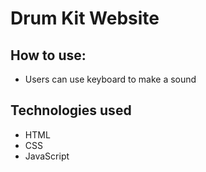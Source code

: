 # Drum Kit Website

## How to use:
- Users can use keyboard to make a sound

## Technologies used
- HTML
- CSS
- JavaScript

